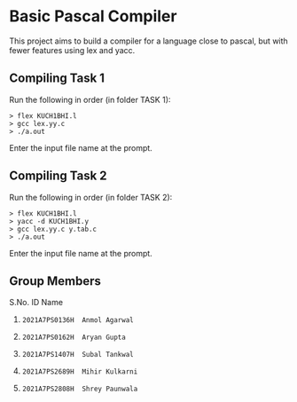 # Basic Pascal Compiler
This project aims to build a compiler for a language close to pascal, but with fewer features using lex and yacc.

## Compiling Task 1
Run the following in order (in folder TASK 1):
```
> flex KUCH1BHI.l
> gcc lex.yy.c
> ./a.out
```
Enter the input file name at the prompt.

## Compiling Task 2
Run the following in order (in folder TASK 2):
```
> flex KUCH1BHI.l
> yacc -d KUCH1BHI.y
> gcc lex.yy.c y.tab.c
> ./a.out
```
Enter the input file name at the prompt.

## Group Members

S.No.  ID             Name
1.     2021A7PS0136H  Anmol Agarwal
2.     2021A7PS0162H  Aryan Gupta
3.     2021A7PS1407H  Subal Tankwal
4.     2021A7PS2689H  Mihir Kulkarni
5.     2021A7PS2808H  Shrey Paunwala